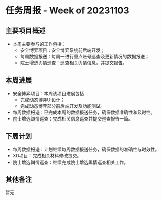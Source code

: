   
# 任务周报 - Week of 20231103


## 主要项目概述
- 本周主要参与的工作包括：
	- 安全博弈项目：安全博弈系统前后端开发；
	- 每周数据报送：每周一进行重点账号巡查及更新情况的数据报送；
	- 院士增选舆情巡查：巡查相关舆情信息，并提交报告。


## 本周进展
- 安全博弈项目：本周该项目进展包括
	- 完成动态博弈UI设计；
	- 完成动态博弈部分前后端开发及功能测试。
- 每周数据报送：已完成本周的数据报送任务，确保数据准确性和及时性。
- 院士增选舆情巡查：完成相关信息巡查并提交巡查报告一篇。


## 下周计划
- 每周数据报送：计划继续每周数据报送任务，确保数据的准确性与时效性。
- XD项目：完成相关材料修改提交。
- 院士增选舆情巡查：继续完成院士增选舆情巡查相关工作。


## 其他备注
暂无